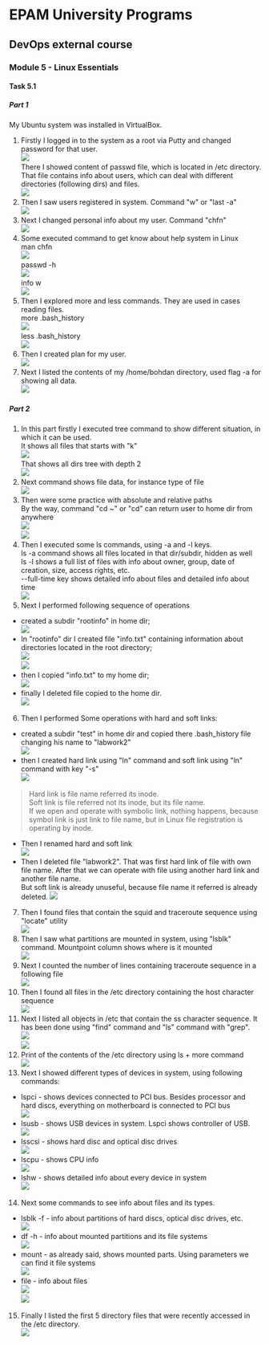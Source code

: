 # EPAM University Programs
## DevOps external course
### Module 5 - Linux Essentials
#### Task 5.1
##### Part 1

My Ubuntu system was installed in VirtualBox. <br>
1. Firstly I logged in to the system as a root via Putty and changed password for that user. <br>
![](https://github.com/Bogdan1707/DevOps_online_Kyiv_2020Q42021Q1/blob/main/m5/task5.1/images/1.png?raw=true) <br>
There I showed content of passwd file, which is located in /etc directory. <br> That file contains info about users, which can deal with different directories (following dirs) and files.<br>
![](https://github.com/Bogdan1707/DevOps_online_Kyiv_2020Q42021Q1/blob/main/m5/task5.1/images/2.png?raw=true) <br>
2. Then I saw users registered in system. Command "w" or "last -a"<br>
![](https://github.com/Bogdan1707/DevOps_online_Kyiv_2020Q42021Q1/blob/main/m5/task5.1/images/3.png?raw=true) <br>
3. Next I changed personal info about my user. Command "chfn" <br>
![](https://github.com/Bogdan1707/DevOps_online_Kyiv_2020Q42021Q1/blob/main/m5/task5.1/images/4.png?raw=true) <br>
4. Some executed command to get know about help system in Linux <br>
man chfn <br>
![](https://github.com/Bogdan1707/DevOps_online_Kyiv_2020Q42021Q1/blob/main/m5/task5.1/images/5.png?raw=true) <br>
passwd -h <br>
![](https://github.com/Bogdan1707/DevOps_online_Kyiv_2020Q42021Q1/blob/main/m5/task5.1/images/6.png?raw=true) <br>
info w <br>
![](https://github.com/Bogdan1707/DevOps_online_Kyiv_2020Q42021Q1/blob/main/m5/task5.1/images/7.png?raw=true) <br>
5. Then I explored more and less commands. They are used in cases reading files. <br>
more .bash_history <br>
![](https://github.com/Bogdan1707/DevOps_online_Kyiv_2020Q42021Q1/blob/main/m5/task5.1/images/8.png?raw=true) <br>
less .bash_history <br>
![](https://github.com/Bogdan1707/DevOps_online_Kyiv_2020Q42021Q1/blob/main/m5/task5.1/images/9.png?raw=true) <br>
6. Then I created plan for my user. <br>
![](https://github.com/Bogdan1707/DevOps_online_Kyiv_2020Q42021Q1/blob/main/m5/task5.1/images/10.png?raw=true) <br>
7. Next I listed the contents of my /home/bohdan directory, used flag -a for showing all data. <br>
![](https://github.com/Bogdan1707/DevOps_online_Kyiv_2020Q42021Q1/blob/main/m5/task5.1/images/11.png?raw=true) <br>

##### Part 2
1. In this part firstly I executed tree command to show different situation, in which it can be used. <br>
It shows all files that starts with "k" <br>
![](https://github.com/Bogdan1707/DevOps_online_Kyiv_2020Q42021Q1/blob/main/m5/task5.1/images/12.png?raw=true) <br>
That shows all dirs tree with depth 2 <br>
![](https://github.com/Bogdan1707/DevOps_online_Kyiv_2020Q42021Q1/blob/main/m5/task5.1/images/13.png?raw=true) <br>
2. Next command shows file data, for instance type of file <br>
![](https://github.com/Bogdan1707/DevOps_online_Kyiv_2020Q42021Q1/blob/main/m5/task5.1/images/14.png?raw=true) <br>
3. Then were some practice with absolute and relative paths <br> By the way, command "cd ~" or "cd" can return user to home dir from anywhere <br>
![](https://github.com/Bogdan1707/DevOps_online_Kyiv_2020Q42021Q1/blob/main/m5/task5.1/images/15.png?raw=true) <br>
![](https://github.com/Bogdan1707/DevOps_online_Kyiv_2020Q42021Q1/blob/main/m5/task5.1/images/16.png?raw=true) <br>
4. Then I executed some ls commands, using -a and -l keys. <br>
ls -a command shows all files located in that dir/subdir, hidden as well <br>
ls -l shows a full list of files with info about owner, group, date of creation, size, access rights, etc. <br>
 --full-time key shows detailed info about files and detailed info about time <br>
![](https://github.com/Bogdan1707/DevOps_online_Kyiv_2020Q42021Q1/blob/main/m5/task5.1/images/17.png?raw=true) <br>
5. Next I performed following sequence of operations
  * created a subdir "rootinfo" in home dir; <br>
  ![](https://github.com/Bogdan1707/DevOps_online_Kyiv_2020Q42021Q1/blob/main/m5/task5.1/images/18.png?raw=true) <br>
  * In "rootinfo" dir I created file "info.txt" containing information about directories located in the root directory; <br>
  ![](https://github.com/Bogdan1707/DevOps_online_Kyiv_2020Q42021Q1/blob/main/m5/task5.1/images/19.png?raw=true) <br>
  ![](https://github.com/Bogdan1707/DevOps_online_Kyiv_2020Q42021Q1/blob/main/m5/task5.1/images/20.png?raw=true) <br>
  * then I copied "info.txt" to my home dir; <br>
  ![](https://github.com/Bogdan1707/DevOps_online_Kyiv_2020Q42021Q1/blob/main/m5/task5.1/images/21.png?raw=true) <br>
  * finally I deleted file copied to the home dir. <br>
  ![](https://github.com/Bogdan1707/DevOps_online_Kyiv_2020Q42021Q1/blob/main/m5/task5.1/images/22.png?raw=true) <br>
6. Then I performed Some operations with hard and soft links:
  * created a subdir "test" in home dir and copied there .bash_history file changing his name to "labwork2" <br>
  ![](https://github.com/Bogdan1707/DevOps_online_Kyiv_2020Q42021Q1/blob/main/m5/task5.1/images/23.png?raw=true) <br>
  * then I created hard link using "ln" command and soft link using "ln" command with key "-s" <br>
  ![](https://github.com/Bogdan1707/DevOps_online_Kyiv_2020Q42021Q1/blob/main/m5/task5.1/images/24.png?raw=true) <br>
  > Hard link is file name referred its inode. <br>
  Soft link is file referred not its inode, but its file name. <br>
  If we open and operate with symbolic link, nothing happens, because symbol link is just link to file name, but in Linux file registration is operating by inode.

  * Then I renamed hard and soft link <br>
  ![](https://github.com/Bogdan1707/DevOps_online_Kyiv_2020Q42021Q1/blob/main/m5/task5.1/images/25.png?raw=true) <br>
  * Then I deleted file "labwork2". That was first hard link of file with own file name. After that we can operate with file using another hard link and another file name. <br>
  But soft link is already unuseful, because file name it referred is already deleted.
  ![](https://github.com/Bogdan1707/DevOps_online_Kyiv_2020Q42021Q1/blob/main/m5/task5.1/images/26.png?raw=true) <br>
7. Then I found files that contain the squid and traceroute sequence using "locate" utility <br>
![](https://github.com/Bogdan1707/DevOps_online_Kyiv_2020Q42021Q1/blob/main/m5/task5.1/images/27.png?raw=true) <br>
8. Then I saw what partitions are mounted in system, using "lsblk" command. Mountpoint column shows where is it mounted <br>
![](https://github.com/Bogdan1707/DevOps_online_Kyiv_2020Q42021Q1/blob/main/m5/task5.1/images/28.png?raw=true) <br>
9. Next I counted the number of lines containing traceroute sequence in a following file <br>
![](https://github.com/Bogdan1707/DevOps_online_Kyiv_2020Q42021Q1/blob/main/m5/task5.1/images/29.png?raw=true) <br>
10. Then I found all files in the /etc directory containing the
host character sequence <br>
![](https://github.com/Bogdan1707/DevOps_online_Kyiv_2020Q42021Q1/blob/main/m5/task5.1/images/30.png?raw=true) <br>
11. Next I listed all objects in /etc that contain the ss character sequence. It has been done using "find" command and "ls" command with "grep". <br>
![](https://github.com/Bogdan1707/DevOps_online_Kyiv_2020Q42021Q1/blob/main/m5/task5.1/images/31.png?raw=true) <br>
![](https://github.com/Bogdan1707/DevOps_online_Kyiv_2020Q42021Q1/blob/main/m5/task5.1/images/32.png?raw=true) <br>
12. Print of the contents of the /etc directory using ls + more command <br>
![](https://github.com/Bogdan1707/DevOps_online_Kyiv_2020Q42021Q1/blob/main/m5/task5.1/images/33.png?raw=true) <br>
13. Next I showed different types of devices in system, using following commands:
  * lspci - shows devices connected to PCI bus. Besides processor and hard discs, everything on motherboard is connected to PCI bus <br>
  ![](https://github.com/Bogdan1707/DevOps_online_Kyiv_2020Q42021Q1/blob/main/m5/task5.1/images/34.png?raw=true) <br>
  * lsusb - shows USB devices in system. Lspci shows controller of USB. <br>
  ![](https://github.com/Bogdan1707/DevOps_online_Kyiv_2020Q42021Q1/blob/main/m5/task5.1/images/35.png?raw=true) <br>
  * lsscsi - shows hard disc and optical disc drives <br>
  ![](https://github.com/Bogdan1707/DevOps_online_Kyiv_2020Q42021Q1/blob/main/m5/task5.1/images/36.png?raw=true) <br>
  * lscpu - shows CPU info <br>
  ![](https://github.com/Bogdan1707/DevOps_online_Kyiv_2020Q42021Q1/blob/main/m5/task5.1/images/37.png?raw=true) <br>
  * lshw - shows detailed info about every device in system <br>
  ![](https://github.com/Bogdan1707/DevOps_online_Kyiv_2020Q42021Q1/blob/main/m5/task5.1/images/38.png?raw=true) <br>
14. Next some commands to see info about files and its types.
  * lsblk -f - info about partitions of hard discs, optical disc drives, etc. <br>
  ![](https://github.com/Bogdan1707/DevOps_online_Kyiv_2020Q42021Q1/blob/main/m5/task5.1/images/39.png?raw=true) <br>
  * df -h - info about mounted partitions and its file systems <br>
  ![](https://github.com/Bogdan1707/DevOps_online_Kyiv_2020Q42021Q1/blob/main/m5/task5.1/images/40.png?raw=true) <br>
  * mount - as already said, shows mounted parts. Using parameters we can find it file systems <br>
  ![](https://github.com/Bogdan1707/DevOps_online_Kyiv_2020Q42021Q1/blob/main/m5/task5.1/images/41.png?raw=true) <br>
  * file - info about files <br>
  ![](https://github.com/Bogdan1707/DevOps_online_Kyiv_2020Q42021Q1/blob/main/m5/task5.1/images/42.png?raw=true) <br>
  ![](https://github.com/Bogdan1707/DevOps_online_Kyiv_2020Q42021Q1/blob/main/m5/task5.1/images/43.png?raw=true) <br>

15. Finally I listed the first 5 directory files that were recently accessed in the /etc directory. <br>
![](https://github.com/Bogdan1707/DevOps_online_Kyiv_2020Q42021Q1/blob/main/m5/task5.1/images/44.png?raw=true) <br>
